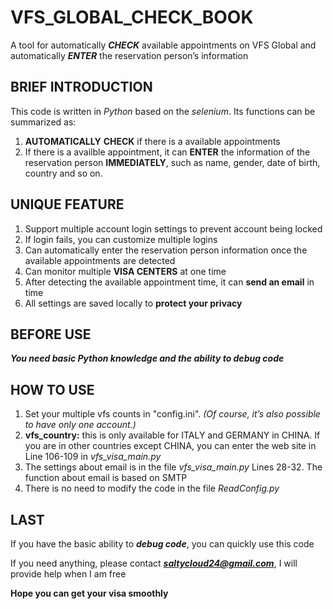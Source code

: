 # VFS_GLOBAL_CHECK_BOOK
A tool for automatically ***CHECK*** available appointments on VFS Global and automatically ***ENTER*** the reservation person’s information 
## BRIEF INTRODUCTION
This code is written in *Python* based on the *selenium*. Its functions can be summarized as:
1. **AUTOMATICALLY** **CHECK** if there is a available appointments
2. If there is a availble appointment, it can **ENTER** the information of the reservation person **IMMEDIATELY**, such as name, gender, date of birth, country and so on.
## UNIQUE FEATURE
1. Support multiple account login settings to prevent account being locked
2. If login fails, you can customize multiple logins
3. Can automatically enter the reservation person information once the available appointments are detected
4. Can monitor multiple **VISA CENTERS** at one time
5. After detecting the available appointment time, it can **send an email** in time
6. All settings are saved locally to **protect your privacy**
## BEFORE USE
***You need basic Python knowledge and the ability to debug code***
## HOW TO USE
1. Set your multiple vfs counts in "config.ini". *(Of course, it’s also possible to have only one account.)*
2. **vfs_country:** this is only available for ITALY and GERMANY in CHINA. If you are in other countries except CHINA, you can enter the web site in Line 106-109 in *vfs_visa_main.py*
3. The settings about email is in the file *vfs_visa_main.py* Lines 28-32. The function about email is based on SMTP
4. There is no need to modify the code in the file *ReadConfig.py*
## LAST
If you have the basic ability to ***debug code***, you can quickly use this code

If you need anything, please contact ***saltycloud24@gmail.com***, I will provide help when I am free

**Hope you can get your visa smoothly**
